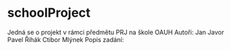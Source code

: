 # schoolProject
Jedná se o projekt v rámci předmětu PRJ na škole OAUH
Autoři: Jan Javor
        Pavel Řihák
        Ctibor Mlýnek
Popis zadání:
